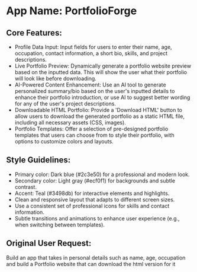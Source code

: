 # **App Name**: PortfolioForge

## Core Features:

- Profile Data Input: Input fields for users to enter their name, age, occupation, contact information, a short bio, skills, and project descriptions.
- Live Portfolio Preview: Dynamically generate a portfolio website preview based on the inputted data. This will show the user what their portfolio will look like before downloading.
- AI-Powered Content Enhancement: Use an AI tool to generate personalized summary/bio based on the user's inputted details to enhance their portfolio introduction, or use AI to suggest better wording for any of the user's project descriptions.
- Downloadable HTML Portfolio: Provide a 'Download HTML' button to allow users to download the generated portfolio as a static HTML file, including all necessary assets (CSS, images).
- Portfolio Templates: Offer a selection of pre-designed portfolio templates that users can choose from to style their portfolio, with options to customize colors and layouts.

## Style Guidelines:

- Primary color: Dark blue (#2c3e50) for a professional and modern look.
- Secondary color: Light gray (#ecf0f1) for backgrounds and subtle contrast.
- Accent: Teal (#3498db) for interactive elements and highlights.
- Clean and responsive layout that adapts to different screen sizes.
- Use a consistent set of professional icons for skills and contact information.
- Subtle transitions and animations to enhance user experience (e.g., when switching between templates).

## Original User Request:
Build an app that takes in personal details such as name, age, occupation and build a Portfolio website that can download the html version for it
  